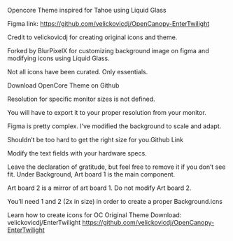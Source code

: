 Opencore Theme inspired for Tahoe using Liquid Glass

Figma link: https://github.com/velickovicdj/OpenCanopy-EnterTwilight

Credit to velickovicdj for creating original icons and theme.

Forked by BlurPixelX for customizing background image on figma and modifying icons using Liquid Glass.

Not all icons have been curated. Only essentials.

Download OpenCore Theme on Github

Resolution for specific monitor sizes is not defined. 

You will have to export it to your proper resolution from your monitor. 

Figma is pretty complex. I’ve modified the background to scale and adapt. 

Shouldn’t be too hard to get the right size for you.Github Link

Modify the text fields with your hardware specs.

Leave the declaration of gratitude, but feel free to remove it if you don’t see fit.
Under Background, Art board 1 is the main component. 

Art board 2 is a mirror of art board 1. Do not modify Art board 2.

You’ll need 1 and 2 (2x in size) in order to create a proper Background.icns

Learn how to create icons for OC
Original Theme Download: velickovicdj/EnterTwilight
https://github.com/velickovicdj/OpenCanopy-EnterTwilight
